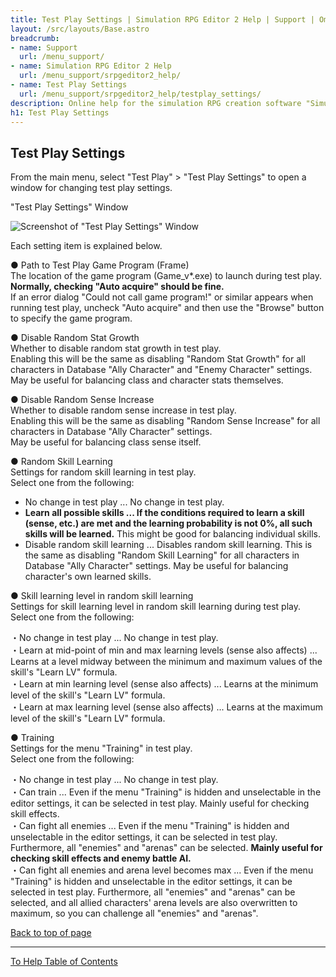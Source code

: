 ```yaml
---
title: Test Play Settings | Simulation RPG Editor 2 Help | Support | Omoshiro Game Shrine
layout: /src/layouts/Base.astro
breadcrumb:
- name: Support
  url: /menu_support/
- name: Simulation RPG Editor 2 Help
  url: /menu_support/srpgeditor2_help/
- name: Test Play Settings
  url: /menu_support/srpgeditor2_help/testplay_settings/
description: Online help for the simulation RPG creation software "Simulation RPG Editor 2". "Test Play Settings".
h1: Test Play Settings
---
```



<a name="TOP"></a> 

## Test Play Settings

From the main menu, select "Test Play" > "Test Play Settings" to open a window for changing test play settings.  

"Test Play Settings" Window

![Screenshot of "Test Play Settings" Window](/menu_support/srpgeditor2_help/testplay_settings/settings.jpg)

Each setting item is explained below.  

● Path to Test Play Game Program (Frame)  
The location of the game program (Game_v*.exe) to launch during test play.  
**Normally, checking "Auto acquire" should be fine.**  
If an error dialog "Could not call game program!" or similar appears when running test play, uncheck "Auto acquire" and then use the "Browse" button to specify the game program.  

● Disable Random Stat Growth  
Whether to disable random stat growth in test play.  
Enabling this will be the same as disabling "Random Stat Growth" for all characters in Database "Ally Character" and "Enemy Character" settings.  
May be useful for balancing class and character stats themselves.  

● Disable Random Sense Increase  
Whether to disable random sense increase in test play.  
Enabling this will be the same as disabling "Random Sense Increase" for all characters in Database "Ally Character" settings.  
May be useful for balancing class sense itself.  

● Random Skill Learning  
Settings for random skill learning in test play.  
Select one from the following:  
  
- No change in test play ... No change in test play.  
- **Learn all possible skills ... If the conditions required to learn a skill (sense, etc.) are met and the learning probability is not 0%, all such skills will be learned.** This might be good for balancing individual skills.  
- Disable random skill learning ... Disables random skill learning. This is the same as disabling "Random Skill Learning" for all characters in Database "Ally Character" settings. May be useful for balancing character's own learned skills.  

● Skill learning level in random skill learning  
Settings for skill learning level in random skill learning during test play.  
Select one from the following:  
  
・No change in test play ... No change in test play.  
・Learn at mid-point of min and max learning levels (sense also affects) ... Learns at a level midway between the minimum and maximum values of the skill's "Learn LV" formula.  
・Learn at min learning level (sense also affects) ... Learns at the minimum level of the skill's "Learn LV" formula.  
・Learn at max learning level (sense also affects) ... Learns at the maximum level of the skill's "Learn LV" formula.  

● Training  
Settings for the menu "Training" in test play.  
Select one from the following:  
  
・No change in test play ... No change in test play.  
・Can train ... Even if the menu "Training" is hidden and unselectable in the editor settings, it can be selected in test play. Mainly useful for checking skill effects.  
・Can fight all enemies ... Even if the menu "Training" is hidden and unselectable in the editor settings, it can be selected in test play. Furthermore, all "enemies" and "arenas" can be selected. **Mainly useful for checking skill effects and enemy battle AI.**  
・Can fight all enemies and arena level becomes max ... Even if the menu "Training" is hidden and unselectable in the editor settings, it can be selected in test play. Furthermore, all "enemies" and "arenas" can be selected, and all allied characters' arena levels are also overwritten to maximum, so you can challenge all "enemies" and "arenas".  

[Back to top of page](#TOP)

---

  

[To Help Table of Contents](../)